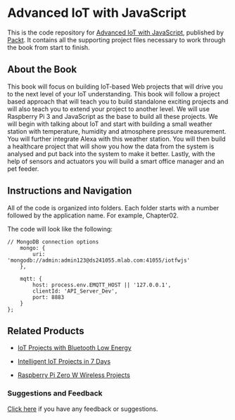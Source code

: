 # Advanced IoT with JavaScript
This is the code repository for [Advanced IoT with JavaScript](https://www.packtpub.com/hardware-and-creative/advanced-iot-javascript?utm_source=repository&utm_medium=github&utm_campaign=repository&utm_term=9781788292948), published by [Packt](https://www.packtpub.com/?utm_source=github). It contains all the supporting project files necessary to work through the book from start to finish.

## About the Book
This book will focus on building IoT-based Web projects that will drive you to the next level of your IoT understanding. This book will follow a project based approach that will teach you to build standalone exciting projects and will also teach you to extend your project to another level. We will use Raspberry Pi 3 and JavaScript as the base to build all these projects. We will begin with talking about IoT and start with building a small weather station with temperature, humidity and atmosphere pressure measurement. You will further integrate Alexa with this weather station. You will then build a healthcare project that will show you how the data from the system is analysed and put back into the system to make it better. Lastly, with the help of sensors and actuators you will build a smart office manager and an pet feeder.

## Instructions and Navigation
All of the code is organized into folders. Each folder starts with a number followed by the application name. For example, Chapter02.

The code will look like the following:
```
// MongoDB connection options
    mongo: {
        uri: 'mongodb://admin:admin123@ds241055.mlab.com:41055/iotfwjs'
    },

    mqtt: {
        host: process.env.EMQTT_HOST || '127.0.0.1',
        clientId: 'API_Server_Dev',
        port: 8883
    }
};
```

## Related Products
* [IoT Projects with Bluetooth Low Energy](https://www.packtpub.com/hardware-and-creative/iot-projects-bluetooth-low-energy?utm_source=repository&utm_medium=github&utm_campaign=repository&utm_term=9781788399449)

* [Intelligent IoT Projects in 7 Days](https://www.packtpub.com/hardware-and-creative/intelligent-iot-projects-7-days?utm_source=repository&utm_medium=github&utm_campaign=repository&utm_term=9781787286429)

* [Raspberry Pi Zero W Wireless Projects](https://www.packtpub.com/hardware-and-creative/raspberry-pi-zero-w-wireless-projects?utm_source=repository&utm_medium=github&utm_campaign=repository&utm_term=9781788290524)

### Suggestions and Feedback
[Click here](https://docs.google.com/forms/d/e/1FAIpQLSe5qwunkGf6PUvzPirPDtuy1Du5Rlzew23UBp2S-P3wB-GcwQ/viewform) if you have any feedback or suggestions.

